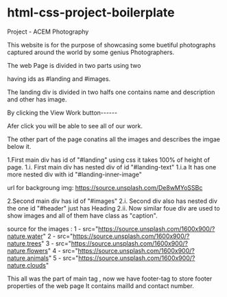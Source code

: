 # html-css-project-boilerplate


Project - ACEM Photography

This website is for the purpose of showcasing some buetiful photographs captured around the world by some genius Photographers.



The web Page is divided in two parts using two <div> having ids as #landing and #images.

The landing div is divided in two halfs one contains name and description and other has image.

By clicking the View Work button------

Afer click you will be able to see all of our work.


The other part of the page conatins all the images and describes the imgae below it.

1.First main div has id of "#landing" using css it takes 100% of height of page.
	1.i. First main div has nested div of id "#landing-text" 
		1.i.a It has one more nested div with id "#landing-inner-image"

url for backgroung img: https://source.unsplash.com/De8wMYoSSBc

2.Second main div has id of "#images"
	2.i. Second div also has nested div the one id "#header" just has Heading
	2.ii. Now similar foue div are used to show images and all of them have class as "caption".

source for the images :
1 - src="https://source.unsplash.com/1600x900/?nature,water"
2 - src="https://source.unsplash.com/1600x900/?nature,trees"
3 - src="https://source.unsplash.com/1600x900/?nature,flowers"
4 - src="https://source.unsplash.com/1600x900/?nature,animals"
5 - src="https://source.unsplash.com/1600x900/?nature,clouds"

This all was the part of main tag , now we have footer-tag to store footer properties of the web page
It contains mailId and contact number.